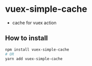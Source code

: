 # vuex-simple-cache

* cache for vuex action

## How to install
```bash
npm install vuex-simple-cache
# OR
yarn add vuex-simple-cache
```